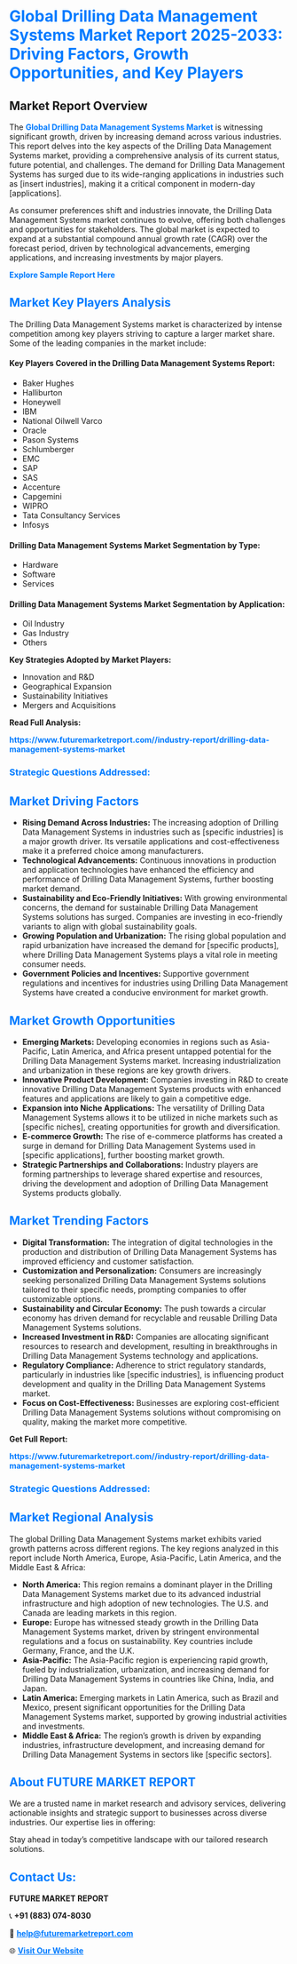 <h1 style="color: #007BFF;">Global Drilling Data Management Systems Market Report 2025-2033: Driving Factors, Growth Opportunities, and Key Players</h1>

<section id="overview">
<h2>Market Report Overview</h2>
<p>The <a href="https://www.futuremarketreport.com//industry-report/drilling-data-management-systems-market" style="color: #007BFF; text-decoration: none;"><strong>Global Drilling Data Management Systems Market</strong></a> is witnessing significant growth, driven by increasing demand across various industries. This report delves into the key aspects of the Drilling Data Management Systems market, providing a comprehensive analysis of its current status, future potential, and challenges. The demand for Drilling Data Management Systems has surged due to its wide-ranging applications in industries such as [insert industries], making it a critical component in modern-day [applications].</p>
<p>As consumer preferences shift and industries innovate, the Drilling Data Management Systems market continues to evolve, offering both challenges and opportunities for stakeholders. The global market is expected to expand at a substantial compound annual growth rate (CAGR) over the forecast period, driven by technological advancements, emerging applications, and increasing investments by major players.</p>
</section>

<section id="overview">
<p><a href="https://www.futuremarketreport.com//request-sample/reportId=56838" style="color: #007BFF; text-decoration: none;"><strong>Explore Sample Report Here</strong></a></p>
</section>

<section id="key-players">
<h2 style="color: #007BFF;">Market Key Players Analysis</h2>
<p>The Drilling Data Management Systems market is characterized by intense competition among key players striving to capture a larger market share. Some of the leading companies in the market include:</p>
<h4>Key Players Covered in the Drilling Data Management Systems Report:</h4>
<ul><li>Baker Hughes</li><li>Halliburton</li><li>Honeywell</li><li>IBM</li><li>National Oilwell Varco</li><li>Oracle</li><li>Pason Systems</li><li>Schlumberger</li><li>EMC</li><li>SAP</li><li>SAS</li><li>Accenture</li><li>Capgemini</li><li>WIPRO</li><li>Tata Consultancy Services</li><li>Infosys</li></ul>
<h4>Drilling Data Management Systems Market Segmentation by Type:</h4>
<ul><li>Hardware</li><li>Software</li><li>Services</li></ul>

<h4>Drilling Data Management Systems Market Segmentation by Application:</h4>
<ul><li>Oil Industry</li><li>Gas Industry</li><li>Others</li></ul>
<p><strong>Key Strategies Adopted by Market Players:</strong></p>
<ul>
<li>Innovation and R&D</li>
<li>Geographical Expansion</li>
<li>Sustainability Initiatives</li>
<li>Mergers and Acquisitions</li>
</ul>
</section>

<section>
<p><strong>Read Full Analysis: </strong></p><a href="https://www.futuremarketreport.com//industry-report/drilling-data-management-systems-market" style="color: #007BFF; text-decoration: none;"><strong>https://www.futuremarketreport.com//industry-report/drilling-data-management-systems-market</strong></a>
<h3 style="color: #007BFF;">Strategic Questions Addressed:</h3>
</section>

<section id="driving-factors">
<h2 style="color: #007BFF;">Market Driving Factors</h2>
<ul>
<li><strong>Rising Demand Across Industries:</strong> The increasing adoption of Drilling Data Management Systems in industries such as [specific industries] is a major growth driver. Its versatile applications and cost-effectiveness make it a preferred choice among manufacturers.</li>
<li><strong>Technological Advancements:</strong> Continuous innovations in production and application technologies have enhanced the efficiency and performance of Drilling Data Management Systems, further boosting market demand.</li>
<li><strong>Sustainability and Eco-Friendly Initiatives:</strong> With growing environmental concerns, the demand for sustainable Drilling Data Management Systems solutions has surged. Companies are investing in eco-friendly variants to align with global sustainability goals.</li>
<li><strong>Growing Population and Urbanization:</strong> The rising global population and rapid urbanization have increased the demand for [specific products], where Drilling Data Management Systems plays a vital role in meeting consumer needs.</li>
<li><strong>Government Policies and Incentives:</strong> Supportive government regulations and incentives for industries using Drilling Data Management Systems have created a conducive environment for market growth.</li>
</ul>
</section>

<section id="growth-opportunities">
<h2 style="color: #007BFF;">Market Growth Opportunities</h2>
<ul>
<li><strong>Emerging Markets:</strong> Developing economies in regions such as Asia-Pacific, Latin America, and Africa present untapped potential for the Drilling Data Management Systems market. Increasing industrialization and urbanization in these regions are key growth drivers.</li>
<li><strong>Innovative Product Development:</strong> Companies investing in R&D to create innovative Drilling Data Management Systems products with enhanced features and applications are likely to gain a competitive edge.</li>
<li><strong>Expansion into Niche Applications:</strong> The versatility of Drilling Data Management Systems allows it to be utilized in niche markets such as [specific niches], creating opportunities for growth and diversification.</li>
<li><strong>E-commerce Growth:</strong> The rise of e-commerce platforms has created a surge in demand for Drilling Data Management Systems used in [specific applications], further boosting market growth.</li>
<li><strong>Strategic Partnerships and Collaborations:</strong> Industry players are forming partnerships to leverage shared expertise and resources, driving the development and adoption of Drilling Data Management Systems products globally.</li>
</ul>
</section>

<section id="trending-factors">
<h2 style="color: #007BFF;">Market Trending Factors</h2>
<ul>
<li><strong>Digital Transformation:</strong> The integration of digital technologies in the production and distribution of Drilling Data Management Systems has improved efficiency and customer satisfaction.</li>
<li><strong>Customization and Personalization:</strong> Consumers are increasingly seeking personalized Drilling Data Management Systems solutions tailored to their specific needs, prompting companies to offer customizable options.</li>
<li><strong>Sustainability and Circular Economy:</strong> The push towards a circular economy has driven demand for recyclable and reusable Drilling Data Management Systems solutions.</li>
<li><strong>Increased Investment in R&D:</strong> Companies are allocating significant resources to research and development, resulting in breakthroughs in Drilling Data Management Systems technology and applications.</li>
<li><strong>Regulatory Compliance:</strong> Adherence to strict regulatory standards, particularly in industries like [specific industries], is influencing product development and quality in the Drilling Data Management Systems market.</li>
<li><strong>Focus on Cost-Effectiveness:</strong> Businesses are exploring cost-efficient Drilling Data Management Systems solutions without compromising on quality, making the market more competitive.</li>
</ul>
</section>

<section>
<p><strong>Get Full Report: </strong></p><a href="https://www.futuremarketreport.com//industry-report/drilling-data-management-systems-market" style="color: #007BFF; text-decoration: none;"><strong>https://www.futuremarketreport.com//industry-report/drilling-data-management-systems-market</strong></a>
<h3 style="color: #007BFF;">Strategic Questions Addressed:</h3>
</section>


<section id="regional-analysis">
<h2 style="color: #007BFF;">Market Regional Analysis</h2>
<p>The global Drilling Data Management Systems market exhibits varied growth patterns across different regions. The key regions analyzed in this report include North America, Europe, Asia-Pacific, Latin America, and the Middle East & Africa:</p>
<ul>
<li><strong>North America:</strong> This region remains a dominant player in the Drilling Data Management Systems market due to its advanced industrial infrastructure and high adoption of new technologies. The U.S. and Canada are leading markets in this region.</li>
<li><strong>Europe:</strong> Europe has witnessed steady growth in the Drilling Data Management Systems market, driven by stringent environmental regulations and a focus on sustainability. Key countries include Germany, France, and the U.K.</li>
<li><strong>Asia-Pacific:</strong> The Asia-Pacific region is experiencing rapid growth, fueled by industrialization, urbanization, and increasing demand for Drilling Data Management Systems in countries like China, India, and Japan.</li>
<li><strong>Latin America:</strong> Emerging markets in Latin America, such as Brazil and Mexico, present significant opportunities for the Drilling Data Management Systems market, supported by growing industrial activities and investments.</li>
<li><strong>Middle East & Africa:</strong> The region’s growth is driven by expanding industries, infrastructure development, and increasing demand for Drilling Data Management Systems in sectors like [specific sectors].</li>
</ul>
</section>

<footer>
<h2 style="color: #007BFF;">About FUTURE MARKET REPORT</h2>
<p>We are a trusted name in market research and advisory services, delivering actionable insights and strategic support to businesses across diverse industries. Our expertise lies in offering:</p>

<p>Stay ahead in today’s competitive landscape with our tailored research solutions.</p>

<h2 style="color: #007BFF;">Contact Us:</h2>
<p><strong>FUTURE MARKET REPORT</strong></p>
<p>📞 <strong>+91 (883) 074-8030</strong></p>
<p>📧 <strong><a href="mailto:help@futuremarketreport.com" style="color: #007BFF;">help@futuremarketreport.com</a></strong></p>
<p>🌐 <strong><a href="https://www.futuremarketreport.com/" style="color: #007BFF;">Visit Our Website</a></strong></p>
</footer>